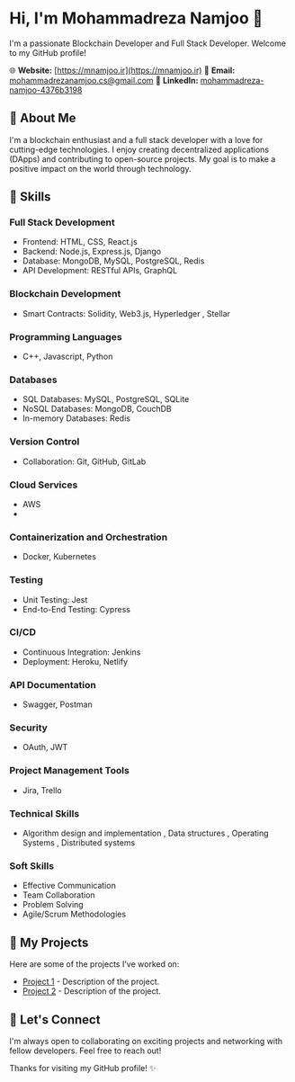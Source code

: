 # Hi, I'm Mohammadreza Namjoo 👋

I'm a passionate Blockchain Developer and Full Stack Developer. Welcome to my GitHub profile!

🌐 **Website:** [https://mnamjoo.ir](https://mnamjoo.ir)
📧 **Email:** [mohammadrezanamjoo.cs@gmail.com](mailto:mohammadrezanamjoo.cs@gmail.com)
📱 **LinkedIn:** [mohammadreza-namjoo-4376b3198](https://www.linkedin.com/in/mohammadreza-namjoo-4376b3198/)

## 🚀 About Me

I'm a blockchain enthusiast and a full stack developer with a love for cutting-edge technologies. I enjoy creating decentralized applications (DApps) and contributing to open-source projects. My goal is to make a positive impact on the world through technology.

## 💼 Skills

### Full Stack Development
- Frontend: HTML, CSS, React.js
- Backend: Node.js, Express.js, Django
- Database: MongoDB, MySQL, PostgreSQL, Redis
- API Development: RESTful APIs, GraphQL

### Blockchain Development
- Smart Contracts: Solidity, Web3.js, Hyperledger , Stellar

### Programming Languages
- C++, Javascript, Python

### Databases
- SQL Databases: MySQL, PostgreSQL, SQLite
- NoSQL Databases: MongoDB, CouchDB
- In-memory Databases: Redis

### Version Control
- Collaboration: Git, GitHub, GitLab

### Cloud Services
- AWS
- 
### Containerization and Orchestration
- Docker, Kubernetes

### Testing
- Unit Testing: Jest 
- End-to-End Testing: Cypress

### CI/CD
- Continuous Integration: Jenkins
- Deployment: Heroku, Netlify

### API Documentation
- Swagger, Postman

### Security
- OAuth, JWT

### Project Management Tools
- Jira, Trello

### Technical Skills
- Algorithm design and implementation , Data structures , Operating Systems , Distributed systems

### Soft Skills
- Effective Communication
- Team Collaboration
- Problem Solving
- Agile/Scrum Methodologies


## 📂 My Projects

Here are some of the projects I've worked on:

- [Project 1](https://github.com/yourusername/project1) - Description of the project.
- [Project 2](https://github.com/yourusername/project2) - Description of the project.

## 🤝 Let's Connect

I'm always open to collaborating on exciting projects and networking with fellow developers. Feel free to reach out!


Thanks for visiting my GitHub profile! ✨

